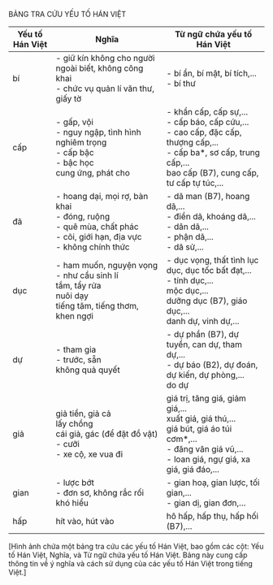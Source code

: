 BẢNG TRA CỨU YẾU TỐ HÁN VIỆT

Yếu tố Hán Việt | Nghĩa | Từ ngữ chứa yếu tố Hán Việt
--- | --- | ---
bí | - giữ kín không cho người ngoài biết, không công khai<br>- chức vụ quản lí văn thư, giấy tờ | - bí ẩn, bí mật, bí tích,...<br>- bí thư
cấp | - gấp, vội<br>- nguy ngập, tình hình nghiêm trọng<br>- cấp bậc<br>- bậc học<br>cung ứng, phát cho | - khẩn cấp, cấp sự,...<br>- cấp báo, cấp cứu,...<br>- cao cấp, đặc cấp, thượng cấp,...<br>- cấp ba*, sơ cấp, trung cấp,...<br>bao cấp (B7), cung cấp, tư cấp tự túc,...
đã | - hoang dại, mọi rợ, bàn khai<br>- đóng, ruộng<br>- quê mùa, chất phác<br>- cõi, giới hạn, địa vực<br>- không chính thức | - dã man (B7), hoang dã,...<br>- điền dã, khoáng dã,...<br>- dân dã,...<br>- phận dã,...<br>- dã sử,...
dục | - ham muốn, nguyện vọng<br>- như cầu sinh lí<br>tắm, tẩy rửa<br>nuôi dạy<br>tiếng tăm, tiếng thơm, khen ngợi | - dục vọng, thất tình lục dục, dục tốc bất đạt,...<br>- tính dục,...<br>mộc dục,...<br>dưỡng dục (B7), giáo dục,...<br>danh dự, vinh dự,...
dự | - tham gia<br>- trước, sẵn<br>không quả quyết | - dự phần (B7), dự tuyển, can dự, tham dự,...<br>- dự báo (B2), dự đoán, dự kiến, dự phòng,...<br>do dự
giả | giả tiền, giả cả<br>lấy chồng<br>cái giả, gác (để đặt đồ vật)<br>- cưỡi<br>- xe cộ, xe vua đi | giá trị, tăng giá, giảm giá,...<br>xuất giá, giá thú,...<br>giá bút, giá áo túi cơm*,...<br>- đăng vân giá vũ,...<br>- loan giá, ngự giá, xa giá, giá đáo,...
gian | - lược bớt<br>- đơn sơ, không rắc rối khó hiểu | - gian hoạ, gian lược, tối gian,...<br>- gian dị, gian đơn,...
hấp | hít vào, hút vào | hô hấp, hấp thụ, hấp hối (B7),...

[Hình ảnh chứa một bảng tra cứu các yếu tố Hán Việt, bao gồm các cột: Yếu tố Hán Việt, Nghĩa, và Từ ngữ chứa yếu tố Hán Việt. Bảng này cung cấp thông tin về ý nghĩa và cách sử dụng của các yếu tố Hán Việt trong tiếng Việt.]
